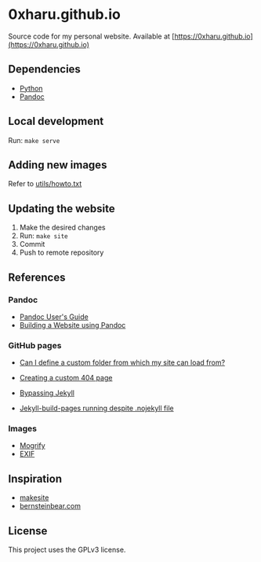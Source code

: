 # 0xharu.github.io

Source code for my personal website. Available at
[https://0xharu.github.io](https://0xharu.github.io)

## Dependencies

- [Python](https://www.python.org)
- [Pandoc](https://pandoc.org)

## Local development

Run: `make serve`

## Adding new images

Refer to [utils/howto.txt](https://github.com/0xHaru/0xharu.github.io/blob/master/utils/howto.txt)

## Updating the website

1. Make the desired changes
2. Run: `make site`
3. Commit
4. Push to remote repository

## References

### Pandoc

- [Pandoc User's Guide](https://pandoc.org/MANUAL.html)
- [Building a Website using Pandoc](https://wstyler.ucsd.edu/posts/pandoc_website.html)

### GitHub pages

- [Can I define a custom folder from which my site can load from?](https://github.com/orgs/community/discussions/23073)

- [Creating a custom 404 page](https://docs.github.com/en/pages/getting-started-with-github-pages/creating-a-custom-404-page-for-your-github-pages-site)

- [Bypassing Jekyll](https://github.blog/2009-12-29-bypassing-jekyll-on-github-pages)

- [Jekyll-build-pages running despite .nojekyll file](https://github.com/orgs/community/discussions/23564)

### Images

- [Mogrify](https://imagemagick.org/script/mogrify.php)
- [EXIF](https://pypi.org/project/exif)

## Inspiration

- [makesite](https://github.com/sunainapai/makesite)
- [bernsteinbear.com](https://bernsteinbear.com)

## License

This project uses the GPLv3 license.
